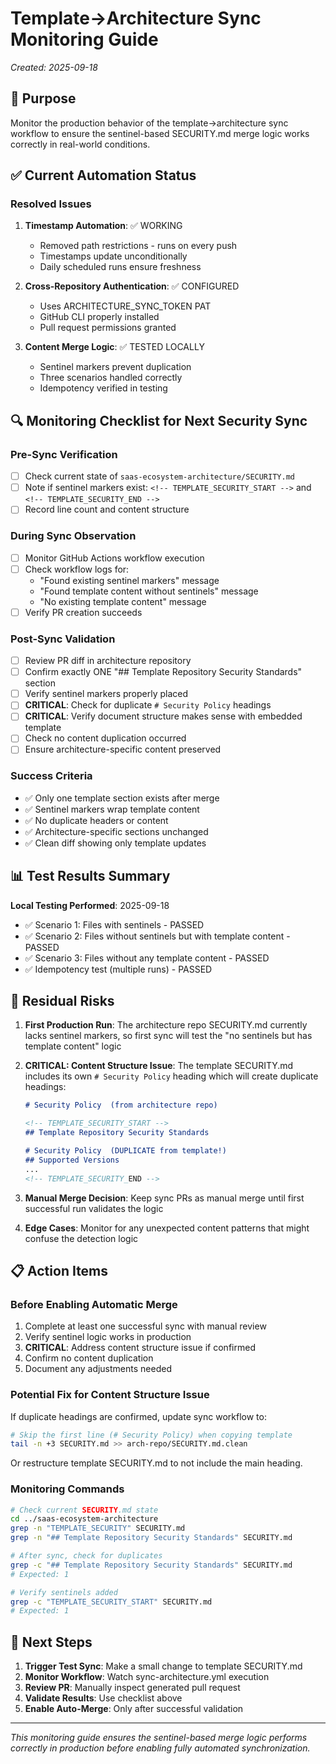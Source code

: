 # Template→Architecture Sync Monitoring Guide

*Created: 2025-09-18*

## 🎯 Purpose

Monitor the production behavior of the template→architecture sync workflow to ensure the sentinel-based SECURITY.md merge logic works correctly in real-world conditions.

## ✅ Current Automation Status

### **Resolved Issues**
1. **Timestamp Automation**: ✅ WORKING
   - Removed path restrictions - runs on every push
   - Timestamps update unconditionally
   - Daily scheduled runs ensure freshness

2. **Cross-Repository Authentication**: ✅ CONFIGURED
   - Uses ARCHITECTURE_SYNC_TOKEN PAT
   - GitHub CLI properly installed
   - Pull request permissions granted

3. **Content Merge Logic**: ✅ TESTED LOCALLY
   - Sentinel markers prevent duplication
   - Three scenarios handled correctly
   - Idempotency verified in testing

## 🔍 Monitoring Checklist for Next Security Sync

### **Pre-Sync Verification**
- [ ] Check current state of `saas-ecosystem-architecture/SECURITY.md`
- [ ] Note if sentinel markers exist: `<!-- TEMPLATE_SECURITY_START -->` and `<!-- TEMPLATE_SECURITY_END -->`
- [ ] Record line count and content structure

### **During Sync Observation**
- [ ] Monitor GitHub Actions workflow execution
- [ ] Check workflow logs for:
  - "Found existing sentinel markers" message
  - "Found template content without sentinels" message  
  - "No existing template content" message
- [ ] Verify PR creation succeeds

### **Post-Sync Validation**
- [ ] Review PR diff in architecture repository
- [ ] Confirm exactly ONE "## Template Repository Security Standards" section
- [ ] Verify sentinel markers properly placed
- [ ] **CRITICAL**: Check for duplicate `# Security Policy` headings
- [ ] **CRITICAL**: Verify document structure makes sense with embedded template
- [ ] Check no content duplication occurred
- [ ] Ensure architecture-specific content preserved

### **Success Criteria**
- ✅ Only one template section exists after merge
- ✅ Sentinel markers wrap template content
- ✅ No duplicate headers or content
- ✅ Architecture-specific sections unchanged
- ✅ Clean diff showing only template updates

## 📊 Test Results Summary

**Local Testing Performed**: 2025-09-18
- ✅ Scenario 1: Files with sentinels - PASSED
- ✅ Scenario 2: Files without sentinels but with template content - PASSED  
- ✅ Scenario 3: Files without any template content - PASSED
- ✅ Idempotency test (multiple runs) - PASSED

## 🚨 Residual Risks

1. **First Production Run**: The architecture repo SECURITY.md currently lacks sentinel markers, so first sync will test the "no sentinels but has template content" logic

2. **CRITICAL: Content Structure Issue**: The template SECURITY.md includes its own `# Security Policy` heading which will create duplicate headings:
   ```markdown
   # Security Policy  (from architecture repo)
   
   <!-- TEMPLATE_SECURITY_START -->
   ## Template Repository Security Standards
   
   # Security Policy  (DUPLICATE from template!)
   ## Supported Versions
   ...
   <!-- TEMPLATE_SECURITY_END -->
   ```

3. **Manual Merge Decision**: Keep sync PRs as manual merge until first successful run validates the logic

4. **Edge Cases**: Monitor for any unexpected content patterns that might confuse the detection logic

## 📋 Action Items

### **Before Enabling Automatic Merge**
1. Complete at least one successful sync with manual review
2. Verify sentinel logic works in production
3. **CRITICAL**: Address content structure issue if confirmed
4. Confirm no content duplication
5. Document any adjustments needed

### **Potential Fix for Content Structure Issue**
If duplicate headings are confirmed, update sync workflow to:
```bash
# Skip the first line (# Security Policy) when copying template
tail -n +3 SECURITY.md >> arch-repo/SECURITY.md.clean
```
Or restructure template SECURITY.md to not include the main heading.

### **Monitoring Commands**
```bash
# Check current SECURITY.md state
cd ../saas-ecosystem-architecture
grep -n "TEMPLATE_SECURITY" SECURITY.md
grep -n "## Template Repository Security Standards" SECURITY.md

# After sync, check for duplicates
grep -c "## Template Repository Security Standards" SECURITY.md
# Expected: 1

# Verify sentinels added
grep -c "TEMPLATE_SECURITY_START" SECURITY.md  
# Expected: 1
```

## 🔄 Next Steps

1. **Trigger Test Sync**: Make a small change to template SECURITY.md
2. **Monitor Workflow**: Watch sync-architecture.yml execution
3. **Review PR**: Manually inspect generated pull request
4. **Validate Results**: Use checklist above
5. **Enable Auto-Merge**: Only after successful validation

---

*This monitoring guide ensures the sentinel-based merge logic performs correctly in production before enabling fully automated synchronization.*